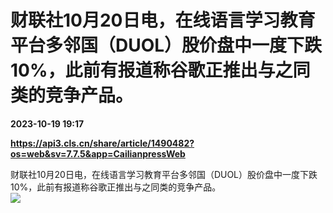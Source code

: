 # 财联社10月20日电，在线语言学习教育平台多邻国（DUOL）股价盘中一度下跌10%，此前有报道称谷歌正推出与之同类的竞争产品。

**2023-10-19 19:17**

**https://api3.cls.cn/share/article/1490482?os=web&sv=7.7.5&app=CailianpressWeb**

财联社10月20日电，在线语言学习教育平台多邻国（DUOL）股价盘中一度下跌10%，此前有报道称谷歌正推出与之同类的竞争产品。  
![](https://img.cls.cn/images/20231020/968Mp6o5Z2.png)